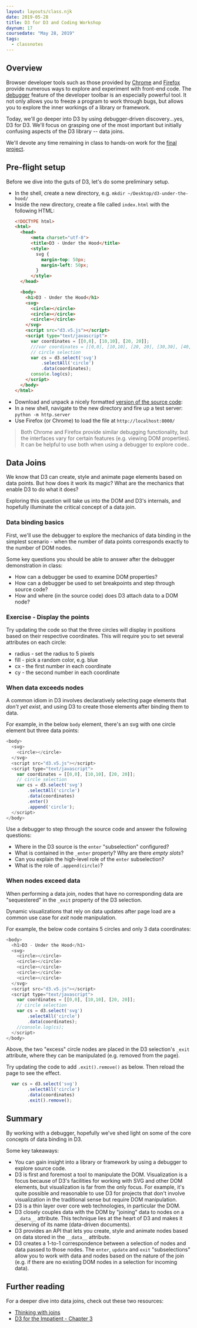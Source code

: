 ```yaml
---
layout: layouts/class.njk
date: 2019-05-28
title: D3 for D3 and Coding Workshop
daynum: 17
coursedate: "May 28, 2019"
tags:
  - classnotes
---
```


## Overview

Browser developer tools such as those provided by [Chrome][] and [Firefox][] provide numerous ways to explore and experiment with front-end code. The [debugger][] feature of the developer toolbar is an especially powerful tool. It not only allows you to freeze a program to work through bugs, but allows you to explore the inner workings of a library or framework.

[Chrome]: https://developers.google.com/web/tools/chrome-devtools/
[Firefox]: https://developer.mozilla.org/en-US/docs/Tools
[debugger]: https://developers.google.com/web/tools/chrome-devtools/javascript/reference

Today, we'll go deeper into D3 by using debugger-driven discovery...yes, D3 for D3. We'll focus on grasping one of the most important but initially confusing aspects of the D3 library -- data joins.

We'll devote any time remaining in class to hands-on work for the [final project][].

[final project]: /bna/2019/day/14/#final-project%3A-interactive-graphic-with-d3

## Pre-flight setup

Before we dive into the guts of D3, let's do some preliminary setup.

* In the shell, create a new directory, e.g. `mkdir
~/Desktop/d3-under-the-hood/`
* Inside the new directory, create a file called `index.html` with the following HTML:
  ```html
  <!DOCTYPE html>
  <html>
    <head>
        <meta charset="utf-8">
        <title>D3 - Under the Hood</title>
        <style>
          svg {
            margin-top: 50px;
            margin-left: 50px;
          }
        </style>
    </head>

    <body>
      <h1>D3 - Under the Hood</h1>
      <svg>
        <circle></circle>
        <circle></circle>
        <circle></circle>
      </svg>
      <script src="d3.v5.js"></script>
      <script type="text/javascript">
        var coordinates = [[0,0], [10,10], [20, 20]];
        ///var coordinates = [[0,0], [10,10], [20, 20], [30,30], [40, 40]];
        // circle selection
        var cs = d3.select('svg')
            .selectAll('circle')
            .data(coordinates);
        console.log(cs);
      </script>
    </body>
  </html>
  ```
* Download and unpack a nicely formatted [version of the source code][]:
* In a new shell, navigate to the new directory and fire up a test
server: `python -m http.server`
* Use Firefox (or Chrome) to load the file at `http://localhost:8000/`

> Both Chrome and Firefox provide similar debugging functionality, but
> the interfaces vary for certain features (e.g. viewing DOM
> properties). It can be helpful to use both when using a debugger to
> explore code..

[version of the source code]: https://github.com/d3/d3/releases/tag/v5.9.2

## Data Joins

We know that D3 can create, style and animate page elements based on data points. But how does it work its magic? What are the mechanics that enable D3 to do what it does?

Exploring this question will take us into the DOM and D3's internals, and hopefully illuminate the critical concept of a data join.


### Data binding basics

First, we'll use the debugger to explore the mechanics of data binding in the simplest scenario - when the number of data points corresponds exactly to the number of DOM nodes.

Some key questions you should be able to answer after the debugger demonstration in class:

* How can a debugger be used to examine DOM properties?
* How can a debugger be used to set breakpoints and step through source code?
* How and where (in the source code) does D3 attach data to a DOM node?

### Exercise - Display the points

Try updating the code so that the three circles will display in positions based on their respective coordinates. This will require you to set several attributes on each circle:

* radius - set the radius to 5 pixels
* fill - pick a random color, e.g. blue
* cx - the first number in each coordinate
* cy - the second number in each coordinate

### When data exceeds nodes

A common idiom in D3 involves declaratively selecting page elements that *don't yet exist*, and using D3 to create those elements after binding them to data.

For example, in the below `body` element, there's an svg with one circle
element but three data points:

```js
<body>
  <svg>
    <circle></circle>
  </svg>
  <script src="d3.v5.js"></script>
  <script type="text/javascript">
    var coordinates = [[0,0], [10,10], [20, 20]];
    // circle selection
    var cs = d3.select('svg')
        .selectAll('circle')
        .data(coordinates)
        .enter()
        .append('circle');
  </script>
</body>
```

Use a debugger to step through the source code and answer the following questions:

* Where in the D3 source is the `enter` "subselection" configured?
* What is contained in the `_enter` property? Why are there *empty
slots*?
* Can you explain the high-level role of the `enter` subselection?
* What is the role of `.append(circle)`?

### When nodes exceed data

When performing a data join, nodes that have no corresponding data are "sequestered" in the `_exit` property of the D3 selection.

Dynamic visualizations that rely on data updates after page load are a common use case for *exit* node manipulation.

For example, the below code contains 5 circles and only 3 data
coordinates:

```js
<body>
  <h1>D3 - Under the Hood</h1>
  <svg>
    <circle></circle>
    <circle></circle>
    <circle></circle>
    <circle></circle>
    <circle></circle>
  </svg>
  <script src="d3.v5.js"></script>
  <script type="text/javascript">
    var coordinates = [[0,0], [10,10], [20, 20]];
    // circle selection
    var cs = d3.select('svg')
        .selectAll('circle')
        .data(coordinates);
    //console.log(cs);
  </script>
</body>
```

Above, the two "excess" circle nodes are placed in the D3 selection's `_exit` attribute, where they can be manipulated (e.g. removed from the page).

Try updating the code to add `.exit().remove()` as below. Then reload the
page to see the effect.

```js
  var cs = d3.select('svg')
        .selectAll('circle')
        .data(coordinates)
        .exit().remove();
```



## Summary

By working with a debugger, hopefully we've shed light on some of the
core concepts of data binding in D3.

Some key takeaways:

* You can gain insight into a library or framework by using a debugger to explore source code.
* D3 is first and foremost a tool to manipulate the DOM. Visualization is a focus because of D3's facilities for working with SVG and other DOM elements, but visualization is far from the only focus. For example, it's quite possible and reasonable to use D3 for projects that don't involve visualization in the traditional sense but require DOM manipulation.
* D3 is a thin layer over core web technologies, in particular the DOM.
* D3 closely couples data with the DOM by "joining" data to nodes on a `__data__`  attribute. This technique lies at the heart of D3 and makes it deserving of its name (data-driven documents).
* D3 provides an API that lets you create, style and animate nodes
based on data stored in the `__data__` attribute.
* D3 creates a 1-to-1 correspondence between a selection of nodes and
data passed to those nodes. The `enter`, `update` and `exit` "subselections"
allow you to work with data and nodes based on the nature of the join
(e.g. if there are no existing DOM nodes in a selection for incoming data).

## Further reading

For a deeper dive into data joins, check out these two resources:

* [Thinking with joins](https://bost.ocks.org/mike/join/)
* [D3 for the Impatient - Chapter 3](https://learning.oreilly.com/library/view/d3-for-the/9781492046783/ch03.html)

